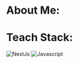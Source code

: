 # About Me:

# Teach Stack:
![NextJs](https://img.shields.io/badge/Next.js-000000.svg?style=for-the-badge&logo=nextdotjs&logoColor=white)
![Javascript](https://img.shields.io/badge/JavaScript-F7DF1E.svg?style=for-the-badge&logo=JavaScript&logoColor=black)
